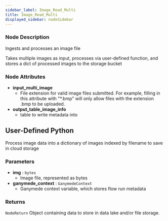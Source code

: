```yaml
---
sidebar_label: Image_Read_Multi
title: Image_Read_Multi
displayed_sidebar: nodeSidebar
---
```


### Node Description

Ingests and processes an image file

Takes multiple images as input, processes via user-defined function, and stores a dict of processed
images to the storage bucket

### Node Attributes

- **input_multi_image**
  - File extension for valid image files submitted.  For example, filling in this attribute with "*.bmp" will only allow files with the extension .bmp to be uploaded.
- **output_table_image_info**
  - table to write metadata into

## User-Defined Python

Process image data into a dictionary of images indexed by filename to save in cloud storage

### Parameters

- **img** : `bytes`
    - Image file, represented as bytes
- **ganymede_context** : `GanymedeContext`
    - Ganymede context variable, which stores flow run metadata

### Returns

`NodeReturn`
  Object containing data to store in data lake and/or file storage.